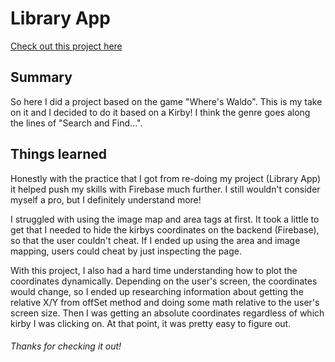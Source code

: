 # Library App

[Check out this project here](https://tidalsana.github.io/where-is-waldo/)

## Summary

So here I did a project based on the game "Where's Waldo". This is my take on it and I decided to do it based on a Kirby! I think the genre goes along the lines of "Search and Find...".

## Things learned

Honestly with the practice that I got from re-doing my project (Library App) it helped push my skills with Firebase much further. I still wouldn't consider myself a pro, but I definitely understand more!

I struggled with using the image map and area tags at first. It took a little to get that I needed to hide the kirbys coordinates on the backend (Firebase), so that the user couldn't cheat. If I ended up using the area and image mapping, users could cheat by just inspecting the page.

With this project, I also had a hard time understanding how to plot the coordinates dynamically. Depending on the user's screen, the coordinates would change, so I ended up researching information about getting the relative X/Y from offSet method and doing some math relative to the user's screen size. Then I was getting an absolute coordinates regardless of which kirby I was clicking on. At that point, it was pretty easy to figure out.

###### Thanks for checking it out!
